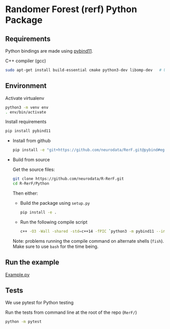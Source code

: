 # Randomer Forest (rerf) Python Package

## Requirements

Python bindings are made using [pybind11](https://github.com/pybind/pybind11).

C++ compiler (gcc)

  ```sh
  sudo apt-get install build-essential cmake python3-dev libomp-dev   # Ubuntu/Debian
  ```

## Environment

Activate virtualenv

```sh
python3 -m venv env
. env/bin/activate
```

Install requirements

```sh
pip install pybind11
```

- Install from github

  ```sh
  pip install -e "git+https://github.com/neurodata/RerF.git@pybind#egg=rerf&subdirectory=Python"
  ```

- Build from source

  Get the source files:

  ```sh
  git clone https://github.com/neurodata/R-RerF.git
  cd R-RerF/Python
  ```

  Then either:
  
  - Build the package using `setup.py`

    ```sh
    pip install -e .
    ```

  - Run the following compile script

    ```sh
    c++ -O3 -Wall -shared -std=c++14 -fPIC `python3 -m pybind11 --includes` packedForest.cpp -o pyfp`python3-config --extension-suffix`
    ```

  Note: problems running the compile command on alternate shells (`fish`).  Make sure to use `bash` for the time being.

## Run the example

[Example.py](example.py)

## Tests

We use pytest for Python testing

Run the tests from command line at the root of the repo (`RerF/`)

  ```sh
  python -m pytest
  ```